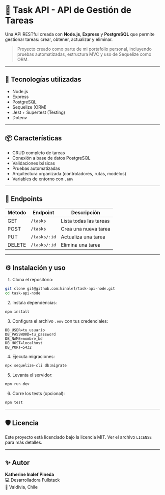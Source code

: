 # 📝 Task API - API de Gestión de Tareas

Una API RESTful creada con **Node.js**, **Express** y **PostgreSQL** que permite gestionar tareas: crear, obtener, actualizar y eliminar.

> Proyecto creado como parte de mi portafolio personal, incluyendo pruebas automatizadas, estructura MVC y uso de Sequelize como ORM.

---

## 🚀 Tecnologías utilizadas

- Node.js
- Express
- PostgreSQL
- Sequelize (ORM)
- Jest + Supertest (Testing)
- Dotenv

---

## 📦 Características

- CRUD completo de tareas
- Conexión a base de datos PostgreSQL
- Validaciones básicas
- Pruebas automatizadas
- Arquitectura organizada (controladores, rutas, modelos)
- Variables de entorno con `.env`

---

## 📄 Endpoints

| Método | Endpoint      | Descripción                |
|--------|---------------|----------------------------|
| GET    | `/tasks`      | Lista todas las tareas     |
| POST   | `/tasks`      | Crea una nueva tarea       |
| PUT    | `/tasks/:id`  | Actualiza una tarea        |
| DELETE | `/tasks/:id`  | Elimina una tarea          |

---

## ⚙️ Instalación y uso

1. Clona el repositorio:

```bash
git clone git@github.com:kinalef/task-api-node.git
cd task-api-node
```

2. Instala dependencias:

```bash
npm install
```

3. Configura el archivo `.env` con tus credenciales:

```env
DB_USER=tu_usuario
DB_PASSWORD=tu_password
DB_NAME=nombre_bd
DB_HOST=localhost
DB_PORT=5432
```

4. Ejecuta migraciones:

```bash
npx sequelize-cli db:migrate
```

5. Levanta el servidor:

```bash
npm run dev
```

6. Corre los tests (opcional):

```bash
npm test
```

---

## 🛡️ Licencia

Este proyecto está licenciado bajo la licencia MIT. Ver el archivo `LICENSE` para más detalles.

---

## ✨ Autor

**Katherine Inalef Pineda**  
💻 Desarrolladora Fullstack  
📍 Valdivia, Chile